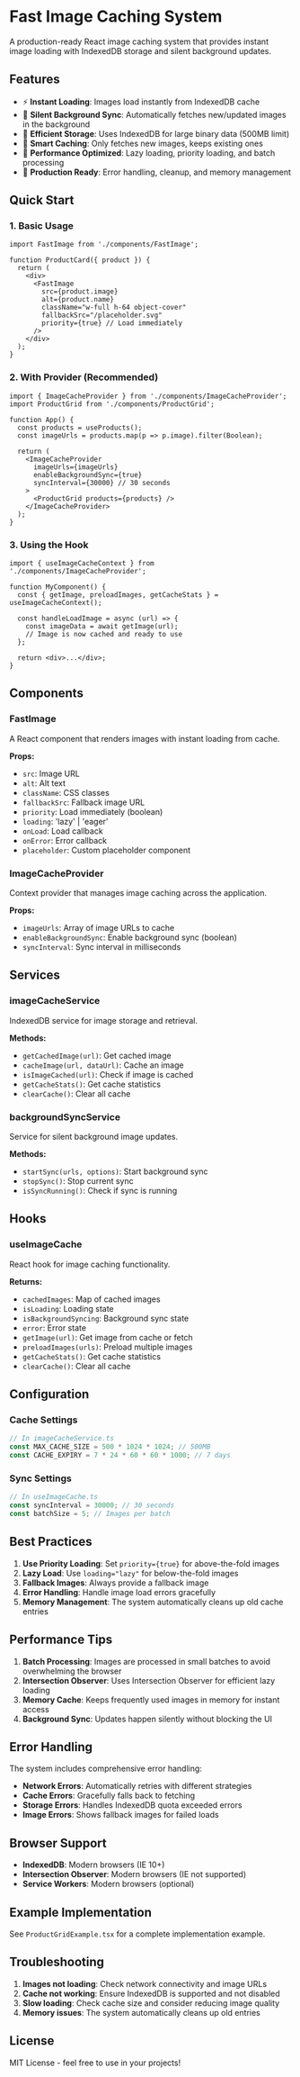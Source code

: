 # Fast Image Caching System

A production-ready React image caching system that provides instant image loading with IndexedDB storage and silent background updates.

## Features

- ⚡ **Instant Loading**: Images load instantly from IndexedDB cache
- 🔄 **Silent Background Sync**: Automatically fetches new/updated images in the background
- 💾 **Efficient Storage**: Uses IndexedDB for large binary data (500MB limit)
- 🎯 **Smart Caching**: Only fetches new images, keeps existing ones
- 🚀 **Performance Optimized**: Lazy loading, priority loading, and batch processing
- 🔧 **Production Ready**: Error handling, cleanup, and memory management

## Quick Start

### 1. Basic Usage

```tsx
import FastImage from './components/FastImage';

function ProductCard({ product }) {
  return (
    <div>
      <FastImage
        src={product.image}
        alt={product.name}
        className="w-full h-64 object-cover"
        fallbackSrc="/placeholder.svg"
        priority={true} // Load immediately
      />
    </div>
  );
}
```

### 2. With Provider (Recommended)

```tsx
import { ImageCacheProvider } from './components/ImageCacheProvider';
import ProductGrid from './components/ProductGrid';

function App() {
  const products = useProducts();
  const imageUrls = products.map(p => p.image).filter(Boolean);

  return (
    <ImageCacheProvider
      imageUrls={imageUrls}
      enableBackgroundSync={true}
      syncInterval={30000} // 30 seconds
    >
      <ProductGrid products={products} />
    </ImageCacheProvider>
  );
}
```

### 3. Using the Hook

```tsx
import { useImageCacheContext } from './components/ImageCacheProvider';

function MyComponent() {
  const { getImage, preloadImages, getCacheStats } = useImageCacheContext();

  const handleLoadImage = async (url) => {
    const imageData = await getImage(url);
    // Image is now cached and ready to use
  };

  return <div>...</div>;
}
```

## Components

### FastImage

A React component that renders images with instant loading from cache.

**Props:**
- `src`: Image URL
- `alt`: Alt text
- `className`: CSS classes
- `fallbackSrc`: Fallback image URL
- `priority`: Load immediately (boolean)
- `loading`: 'lazy' | 'eager'
- `onLoad`: Load callback
- `onError`: Error callback
- `placeholder`: Custom placeholder component

### ImageCacheProvider

Context provider that manages image caching across the application.

**Props:**
- `imageUrls`: Array of image URLs to cache
- `enableBackgroundSync`: Enable background sync (boolean)
- `syncInterval`: Sync interval in milliseconds

## Services

### imageCacheService

IndexedDB service for image storage and retrieval.

**Methods:**
- `getCachedImage(url)`: Get cached image
- `cacheImage(url, dataUrl)`: Cache an image
- `isImageCached(url)`: Check if image is cached
- `getCacheStats()`: Get cache statistics
- `clearCache()`: Clear all cache

### backgroundSyncService

Service for silent background image updates.

**Methods:**
- `startSync(urls, options)`: Start background sync
- `stopSync()`: Stop current sync
- `isSyncRunning()`: Check if sync is running

## Hooks

### useImageCache

React hook for image caching functionality.

**Returns:**
- `cachedImages`: Map of cached images
- `isLoading`: Loading state
- `isBackgroundSyncing`: Background sync state
- `error`: Error state
- `getImage(url)`: Get image from cache or fetch
- `preloadImages(urls)`: Preload multiple images
- `getCacheStats()`: Get cache statistics
- `clearCache()`: Clear all cache

## Configuration

### Cache Settings

```typescript
// In imageCacheService.ts
const MAX_CACHE_SIZE = 500 * 1024 * 1024; // 500MB
const CACHE_EXPIRY = 7 * 24 * 60 * 60 * 1000; // 7 days
```

### Sync Settings

```typescript
// In useImageCache.ts
const syncInterval = 30000; // 30 seconds
const batchSize = 5; // Images per batch
```

## Best Practices

1. **Use Priority Loading**: Set `priority={true}` for above-the-fold images
2. **Lazy Load**: Use `loading="lazy"` for below-the-fold images
3. **Fallback Images**: Always provide a fallback image
4. **Error Handling**: Handle image load errors gracefully
5. **Memory Management**: The system automatically cleans up old cache entries

## Performance Tips

1. **Batch Processing**: Images are processed in small batches to avoid overwhelming the browser
2. **Intersection Observer**: Uses Intersection Observer for efficient lazy loading
3. **Memory Cache**: Keeps frequently used images in memory for instant access
4. **Background Sync**: Updates happen silently without blocking the UI

## Error Handling

The system includes comprehensive error handling:

- **Network Errors**: Automatically retries with different strategies
- **Cache Errors**: Gracefully falls back to fetching
- **Storage Errors**: Handles IndexedDB quota exceeded errors
- **Image Errors**: Shows fallback images for failed loads

## Browser Support

- **IndexedDB**: Modern browsers (IE 10+)
- **Intersection Observer**: Modern browsers (IE not supported)
- **Service Workers**: Modern browsers (optional)

## Example Implementation

See `ProductGridExample.tsx` for a complete implementation example.

## Troubleshooting

1. **Images not loading**: Check network connectivity and image URLs
2. **Cache not working**: Ensure IndexedDB is supported and not disabled
3. **Slow loading**: Check cache size and consider reducing image quality
4. **Memory issues**: The system automatically cleans up old entries

## License

MIT License - feel free to use in your projects!
